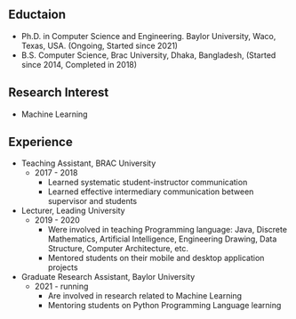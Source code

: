 ## Eductaion

- Ph.D. in Computer Science and Engineering. Baylor University, Waco, Texas, USA. (Ongoing, Started since 2021)
- B.S. Computer Science, Brac University, Dhaka, Bangladesh, (Started since 2014, Completed in 2018)

## Research Interest
- Machine Learning

## Experience
- Teaching Assistant, BRAC University
  - 2017 - 2018
    - Learned systematic student-instructor communication
    - Learned effective intermediary communication between supervisor and students
- Lecturer, Leading University
  - 2019 - 2020
    - Were involved in teaching Programming language: Java, Discrete Mathematics, Artificial Intelligence, Engineering Drawing, Data Structure, Computer Architecture, etc.
    - Mentored students on their mobile and desktop application projects
- Graduate Research Assistant, Baylor University
  - 2021 - running
    - Are involved in research related to Machine Learning
    - Mentoring students on Python Programming Language learning
